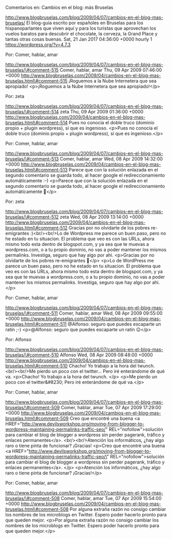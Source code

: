 Comentarios en: Cambios en el blog: más Bruselas

http://www.blogbruselas.com/blog/2009/04/07/cambios-en-el-blog-mas-bruselas/
El blog-guía escrito por españoles en Bruselas para los hispanoparlantes
que viven aquí y para los turistas que aprovechan los vuelos baratos
para descubrir el chocolate, la cerveza, la Grand Place y tantas otras
cosas buenas. Sat, 21 Jan 2017 04:36:00 +0000 hourly 1
https://wordpress.org/?v=4.7.3

Por: Comer, hablar, amar

http://www.blogbruselas.com/blog/2009/04/07/cambios-en-el-blog-mas-bruselas/\#comment-515
Comer, hablar, amar Thu, 09 Apr 2009 07:46:00 +0000
http://www.blogbruselas.com/2009/04/cambios-en-el-blog-mas-bruselas.html\#comment-515
¡Roguemos a la Nube Internetera que sea apropiado! \<p\>¡Roguemos a la
Nube Internetera que sea apropiado!\</p\>

Por: zeta

http://www.blogbruselas.com/blog/2009/04/07/cambios-en-el-blog-mas-bruselas/\#comment-514
zeta Thu, 09 Apr 2009 01:36:00 +0000
http://www.blogbruselas.com/2009/04/cambios-en-el-blog-mas-bruselas.html\#comment-514
Pues no conocía el doble truco (dominio propio + plugin wordpress), sí
que es ingenioso. \<p\>Pues no conocía el doble truco (dominio propio +
plugin wordpress), sí que es ingenioso.\</p\>

Por: Comer, hablar, amar

http://www.blogbruselas.com/blog/2009/04/07/cambios-en-el-blog-mas-bruselas/\#comment-513
Comer, hablar, amar Wed, 08 Apr 2009 14:32:00 +0000
http://www.blogbruselas.com/2009/04/cambios-en-el-blog-mas-bruselas.html\#comment-513
Parece que con la solución enlazada en el segundo comentario se guarda
todo, al hacer google el redireccionamiento automáticamente :-)
\<p\>Parece que con la solución enlazada en el segundo comentario se
guarda todo, al hacer google el redireccionamiento automáticamente
🙂\</p\>

Por: zeta

http://www.blogbruselas.com/blog/2009/04/07/cambios-en-el-blog-mas-bruselas/\#comment-512
zeta Wed, 08 Apr 2009 13:14:00 +0000
http://www.blogbruselas.com/2009/04/cambios-en-el-blog-mas-bruselas.html\#comment-512
Gracias por no olvidarte de los pobres re-emigrantes
:)&lt;br/&gt;&lt;br/&gt;Lo de Wordpress me parece un buen paso, pero no
he estado en tu situacion. El problema que veo es con las URLs, ahora
mismo todo esta dentro de blogspot.com, y ya sea que te muevas a
wordpress.com, o a tu propio dominio, no vas a poder mantener los mismos
permalinks. Investiga, seguro que hay algo por ahi. \<p\>Gracias por no
olvidarte de los pobres re-emigrantes 🙂\</p\> \<p\>Lo de WordPress me
parece un buen paso, pero no he estado en tu situacion. El problema que
veo es con las URLs, ahora mismo todo esta dentro de blogspot.com, y ya
sea que te muevas a wordpress.com, o a tu propio dominio, no vas a poder
mantener los mismos permalinks. Investiga, seguro que hay algo por
ahi.\</p\>

Por: Comer, hablar, amar

http://www.blogbruselas.com/blog/2009/04/07/cambios-en-el-blog-mas-bruselas/\#comment-511
Comer, hablar, amar Wed, 08 Apr 2009 09:55:00 +0000
http://www.blogbruselas.com/2009/04/cambios-en-el-blog-mas-bruselas.html\#comment-511
\@Alfonso: seguro que puedes escaparte un ratín ;-) \<p\>\@Alfonso:
seguro que puedes escaparte un ratín 😉\</p\>

Por: Alfonso

http://www.blogbruselas.com/blog/2009/04/07/cambios-en-el-blog-mas-bruselas/\#comment-510
Alfonso Wed, 08 Apr 2009 08:48:00 +0000
http://www.blogbruselas.com/2009/04/cambios-en-el-blog-mas-bruselas.html\#comment-510
Chacho! Yo trabajo a la hora del twunch. &lt;br/&gt;&lt;br/&gt;Me pierdo
un poco con el twitter\... Pero iré enterándome de qué va. \<p\>Chacho!
Yo trabajo a la hora del twunch. \</p\> \<p\>Me pierdo un poco con el
twitter&\#8230; Pero iré enterándome de qué va.\</p\>

Por: Comer, hablar, amar

http://www.blogbruselas.com/blog/2009/04/07/cambios-en-el-blog-mas-bruselas/\#comment-509
Comer, hablar, amar Tue, 07 Apr 2009 17:29:00 +0000
http://www.blogbruselas.com/2009/04/cambios-en-el-blog-mas-bruselas.html\#comment-509
Creo que encontré una buena &lt;a
HREF=&quot;http://www.devilsworkshop.org/moving-from-blogger-to-wordpress-maintaining-permalinks-traffic-seo/&quot;
REL=&quot;nofollow&quot;&gt;solución para cambiar el blog de blogger a
wordpress sin perder pagerank, tráfico y enlaces permanentes&lt;/a&gt;.
&lt;br/&gt;&lt;br/&gt;Atención los informáticos, ¿hay algo raro o tiene
pinta de funcionar? ¡Gracias! \<p\>Creo que encontré una buena \<a
HREF=\"http://www.devilsworkshop.org/moving-from-blogger-to-wordpress-maintaining-permalinks-traffic-seo/\"
REL=\"nofollow\"\>solución para cambiar el blog de blogger a wordpress
sin perder pagerank, tráfico y enlaces permanentes\</a\>. \</p\>
\<p\>Atención los informáticos, ¿hay algo raro o tiene pinta de
funcionar? ¡Gracias!\</p\>

Por: Comer, hablar, amar

http://www.blogbruselas.com/blog/2009/04/07/cambios-en-el-blog-mas-bruselas/\#comment-508
Comer, hablar, amar Tue, 07 Apr 2009 15:54:00 +0000
http://www.blogbruselas.com/2009/04/cambios-en-el-blog-mas-bruselas.html\#comment-508
Por alguna extraña razón no consigo cambiar los nombres de los
microblogs en Twitter. Espero poder hacerlo pronto para que queden
mejor. \<p\>Por alguna extraña razón no consigo cambiar los nombres de
los microblogs en Twitter. Espero poder hacerlo pronto para que queden
mejor.\</p\>
